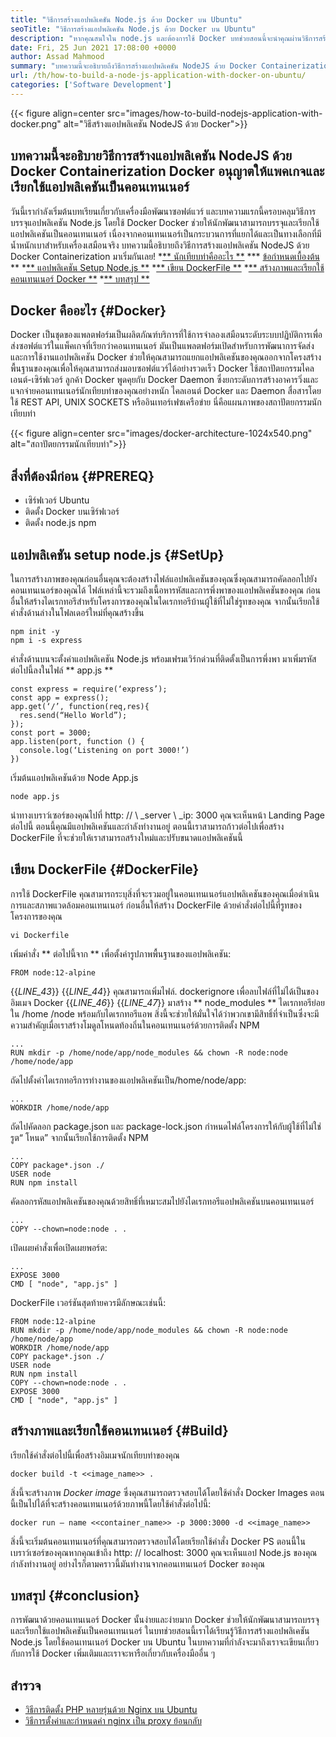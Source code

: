 ```yaml
---
title: "วิธีการสร้างแอปพลิเคชัน Node.js ด้วย Docker บน Ubuntu" 
seoTitle: "วิธีการสร้างแอปพลิเคชัน Node.js ด้วย Docker บน Ubuntu" 
description: "หากคุณสนใจใน node.js และต้องการใช้ Docker บทช่วยสอนนี้จะนำคุณผ่านวิธีการสร้างแอปพลิเคชัน NodeJS ด้วย Docker" 
date: Fri, 25 Jun 2021 17:08:00 +0000
author: Assad Mahmood
summary: "บทความนี้จะอธิบายถึงวิธีการสร้างแอปพลิเคชัน NodeJS ด้วย Docker Containerization Docker อนุญาตให้แพคเกจและเรียกใช้แอปพลิเคชันเป็นคอนเทนเนอร์" 
url: /th/how-to-build-a-node-js-application-with-docker-on-ubuntu/
categories: ['Software Development']
---
```


{{< figure align=center src="images/how-to-build-nodejs-application-with-docker.png" alt="วิธีสร้างแอปพลิเคชัน NodeJS ด้วย Docker">}}


## บทความนี้จะอธิบายวิธีการสร้างแอปพลิเคชัน NodeJS ด้วย Docker Containerization Docker อนุญาตให้แพคเกจและเรียกใช้แอปพลิเคชันเป็นคอนเทนเนอร์
วันนี้เรากำลังเริ่มต้นบทเรียนเกี่ยวกับเครื่องมือพัฒนาซอฟต์แวร์ และบทความแรกนี้ครอบคลุมวิธีการบรรจุแอปพลิเคชัน Node.js โดยใช้ Docker Docker ช่วยให้นักพัฒนาสามารถบรรจุและเรียกใช้แอปพลิเคชันเป็นคอนเทนเนอร์ เนื่องจากคอนเทนเนอร์เป็นกระบวนการที่แยกได้และเป็นทางเลือกที่มีน้ำหนักเบาสำหรับเครื่องเสมือนจริง บทความนี้อธิบายถึงวิธีการสร้างแอปพลิเคชัน NodeJS ด้วย Docker Containerization มาเริ่มกันเลย!
  *[** นักเทียบท่าคืออะไร **][1]
  *** [ข้อกำหนดเบื้องต้น][2] **
  *[** แอปพลิเคชัน Setup Node.js **][3]
  *[** เขียน DockerFile **][4]
  *[** สร้างภาพและเรียกใช้คอนเทนเนอร์ Docker **][5]
  *[** บทสรุป **][6]

## Docker คืออะไร {#Docker}
Docker เป็นชุดของแพลตฟอร์มเป็นผลิตภัณฑ์บริการที่ใช้การจำลองเสมือนระดับระบบปฏิบัติการเพื่อส่งซอฟต์แวร์ในแพ็คเกจที่เรียกว่าคอนเทนเนอร์ มันเป็นแพลตฟอร์มเปิดสำหรับการพัฒนาการจัดส่งและการใช้งานแอปพลิเคชัน Docker ช่วยให้คุณสามารถแยกแอปพลิเคชันของคุณออกจากโครงสร้างพื้นฐานของคุณเพื่อให้คุณสามารถส่งมอบซอฟต์แวร์ได้อย่างรวดเร็ว
Docker ใช้สถาปัตยกรรมไคลเอนต์-เซิร์ฟเวอร์ ลูกค้า Docker พูดคุยกับ Docker Daemon ซึ่งยกระดับการสร้างอาคารวิ่งและแจกจ่ายคอนเทนเนอร์นักเทียบท่าของคุณอย่างหนัก ไคลเอนต์ Docker และ Daemon สื่อสารโดยใช้ REST API, UNIX SOCKETS หรืออินเทอร์เฟซเครือข่าย นี่คือแผนภาพของสถาปัตยกรรมนักเทียบท่า

{{< figure align=center src="images/docker-architecture-1024x540.png" alt="สถาปัตยกรรมนักเทียบท่า">}}


## สิ่งที่ต้องมีก่อน {#PREREQ}
  * เซิร์ฟเวอร์ Ubuntu
  * ติดตั้ง Docker บนเซิร์ฟเวอร์
  * ติดตั้ง node.js npm

## แอปพลิเคชัน setup node.js {#SetUp}
ในการสร้างภาพของคุณก่อนอื่นคุณจะต้องสร้างไฟล์แอปพลิเคชันของคุณซึ่งคุณสามารถคัดลอกไปยังคอนเทนเนอร์ของคุณได้ ไฟล์เหล่านี้จะรวมถึงเนื้อหารหัสและการพึ่งพาของแอปพลิเคชันของคุณ
ก่อนอื่นให้สร้างไดเรกทอรีสำหรับโครงการของคุณในไดเรกทอรีบ้านผู้ใช้ที่ไม่ใช่รูทของคุณ จากนั้นเรียกใช้คำสั่งด้านล่างในโฟลเดอร์ใหม่ที่คุณสร้างขึ้น
```
npm init -y
npm i -s express
```
คำสั่งด้านบนจะตั้งค่าแอปพลิเคชัน Node.js พร้อมเฟรมเวิร์กด่วนที่ติดตั้งเป็นการพึ่งพา มาเพิ่มรหัสต่อไปนี้ลงในไฟล์ ** app.js **
```
const express = require(‘express’);
const app = express();
app.get(‘/’, function(req,res){
  res.send(“Hello World”);
});
const port = 3000;
app.listen(port, function () {
  console.log(‘Listening on port 3000!’)
})
```
เริ่มต้นแอปพลิเคชันด้วย Node App.js
```
node app.js
```
นำทางเบราว์เซอร์ของคุณไปที่ http: // \ _server \ _ip: 3000 คุณจะเห็นหน้า Landing Page ต่อไปนี้
ตอนนี้คุณมีแอปพลิเคชันและกำลังทำงานอยู่ ตอนนี้เราสามารถก้าวต่อไปเพื่อสร้าง DockerFile ที่จะช่วยให้เราสามารถสร้างใหม่และปรับขนาดแอปพลิเคชันนี้

## เขียน DockerFile {#DockerFile}
การใช้ DockerFile คุณสามารถระบุสิ่งที่จะรวมอยู่ในคอนเทนเนอร์แอปพลิเคชันของคุณเมื่อดำเนินการและสภาพแวดล้อมคอนเทนเนอร์
ก่อนอื่นให้สร้าง DockerFile ด้วยคำสั่งต่อไปนี้ที่รูทของโครงการของคุณ
```
vi Dockerfile
```
เพิ่มคำสั่ง ** ต่อไปนี้จาก ** เพื่อตั้งค่ารูปภาพพื้นฐานของแอปพลิเคชัน:
```
FROM node:12-alpine
```
{{_LINE_43_}}
{{_LINE_44_}}
    คุณสามารถเพิ่มไฟล์. dockerignore เพื่อลบไฟล์ที่ไม่ได้เป็นของอิมเมจ Docker
{{_LINE_46_}}
{{_LINE_47_}}
มาสร้าง ** node_modules ** ไดเรกทอรีย่อยใน /home /node พร้อมกับไดเรกทอรีแอพ สิ่งนี้จะช่วยให้มั่นใจได้ว่าพวกเขามีสิทธิ์ที่จำเป็นซึ่งจะมีความสำคัญเมื่อเราสร้างโมดูลโหนดท้องถิ่นในคอนเทนเนอร์ด้วยการติดตั้ง NPM
```
...
RUN mkdir -p /home/node/app/node_modules && chown -R node:node /home/node/app
```
ถัดไปตั้งค่าไดเรกทอรีการทำงานของแอปพลิเคชันเป็น/home/node/app:
```
...
WORKDIR /home/node/app
```
ถัดไปคัดลอก package.json และ package-lock.json กำหนดไฟล์โครงการให้กับผู้ใช้ที่ไม่ใช่รูต“ โหนด” จากนั้นเรียกใช้การติดตั้ง NPM
```
...
COPY package*.json ./
USER node
RUN npm install
```
คัดลอกรหัสแอปพลิเคชันของคุณด้วยสิทธิ์ที่เหมาะสมไปยังไดเรกทอรีแอปพลิเคชันบนคอนเทนเนอร์
```
...
COPY --chown=node:node . .
```
เปิดเผยคำสั่งเพื่อเปิดเผยพอร์ต:
```
...
EXPOSE 3000
CMD [ "node", "app.js" ]
```
DockerFile เวอร์ชันสุดท้ายควรมีลักษณะเช่นนี้:
```
FROM node:12-alpine
RUN mkdir -p /home/node/app/node_modules && chown -R node:node /home/node/app
WORKDIR /home/node/app
COPY package*.json ./
USER node
RUN npm install
COPY --chown=node:node . .
EXPOSE 3000
CMD [ "node", "app.js" ]
```

## สร้างภาพและเรียกใช้คอนเทนเนอร์ {#Build}
เรียกใช้คำสั่งต่อไปนี้เพื่อสร้างอิมเมจนักเทียบท่าของคุณ
```
docker build -t <<image_name>> .
```
สิ่งนี้จะสร้างภาพ _Docker image_ ซึ่งคุณสามารถตรวจสอบได้โดยใช้คำสั่ง Docker Images ตอนนี้เป็นไปได้ที่จะสร้างคอนเทนเนอร์ด้วยภาพนี้โดยใช้คำสั่งต่อไปนี้:
```
docker run — name <<container_name>> -p 3000:3000 -d <<image_name>>
```
สิ่งนี้จะเริ่มต้นคอนเทนเนอร์ที่คุณสามารถตรวจสอบได้โดยเรียกใช้คำสั่ง Docker PS ตอนนี้ในเบราว์เซอร์ของคุณหากคุณเข้าถึง http: // localhost: 3000 คุณจะเห็นแอป Node.js ของคุณกำลังทำงานอยู่ อย่างไรก็ตามคราวนี้มันทำงานจากคอนเทนเนอร์ Docker ของคุณ

## บทสรุป {#conclusion}
การพัฒนาด้วยคอนเทนเนอร์ Docker นั้นง่ายและง่ายมาก Docker ช่วยให้นักพัฒนาสามารถบรรจุและเรียกใช้แอปพลิเคชันเป็นคอนเทนเนอร์ ในบทช่วยสอนนี้เราได้เรียนรู้วิธีการสร้างแอปพลิเคชัน Node.js โดยใช้คอนเทนเนอร์ Docker บน Ubuntu ในบทความที่กำลังจะมาถึงเราจะเขียนเกี่ยวกับการใช้ Docker เพิ่มเติมและเราจะหารือเกี่ยวกับเครื่องมืออื่น ๆ

## สำรวจ
  * [วิธีการติดตั้ง PHP หลายรุ่นด้วย Nginx บน Ubuntu][7]
  * [วิธีการตั้งค่าและกำหนดค่า nginx เป็น proxy ย้อนกลับ][8]

  
[1]: #docker
[2]: #prereq
[3]: #setup
[4]: #dockerfile
[5]: #build
[6]: #conclusion
[7]: https://blog.containerize.com/web-server-solution-stack/how-to-install-multiple-php-versions-with-nginx-on-ubuntu/
[8]: https://blog.containerize.com/web-server-solution-stack/how-to-setup-and-configure-nginx-as-reverse-proxy/
